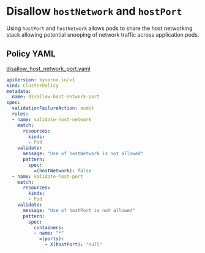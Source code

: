 
# Disallow `hostNetwork` and `hostPort`

Using `hostPort` and `hostNetwork` allows pods to share the host networking stack allowing potential snooping of network traffic across application pods.

## Policy YAML

[disallow_host_network_port.yaml](best_practices/disallow_host_network_port.yaml)

````yaml
apiVersion: kyverno.io/v1
kind: ClusterPolicy
metadata:
  name: disallow-host-network-port
spec:
  validationFailureAction: audit
  rules:
  - name: validate-host-network
    match:
      resources:
        kinds:
        - Pod
    validate:
      message: "Use of hostNetwork is not allowed"
      pattern:
        spec:
          =(hostNetwork): false
  - name: validate-host-port
    match:
      resources:
        kinds:
        - Pod
    validate:
      message: "Use of hostPort is not allowed"
      pattern:
        spec:
          containers:
          - name: "*"
            =(ports):
              - X(hostPort): "null"
````
